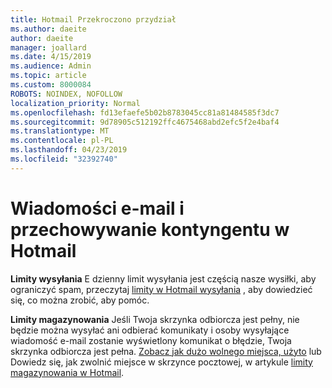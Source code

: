 ```yaml
---
title: Hotmail Przekroczono przydział
ms.author: daeite
author: daeite
manager: joallard
ms.date: 4/15/2019
ms.audience: Admin
ms.topic: article
ms.custom: 8000084
ROBOTS: NOINDEX, NOFOLLOW
localization_priority: Normal
ms.openlocfilehash: fd13efaefe5b02b8783045cc81a81484585f3dc7
ms.sourcegitcommit: 9d78905c512192ffc4675468abd2efc5f2e4baf4
ms.translationtype: MT
ms.contentlocale: pl-PL
ms.lasthandoff: 04/23/2019
ms.locfileid: "32392740"
---
```

# <a name="email-and-storage-quota-in-outlookcom"></a>Wiadomości e-mail i przechowywanie kontyngentu w Hotmail

**Limity wysyłania** E dzienny limit wysyłania jest częścią nasze wysiłki, aby ograniczyć spam, przeczytaj [limity w Hotmail wysyłania](https://support.office.com/article/279ee200-594c-40f0-9ec8-bb6af7735c2e) , aby dowiedzieć się, co można zrobić, aby pomóc.

**Limity magazynowania** Jeśli Twoja skrzynka odbiorcza jest pełny, nie będzie można wysyłać ani odbierać komunikaty i osoby wysyłające wiadomość e-mail zostanie wyświetlony komunikat o błędzie, Twoja skrzynka odbiorcza jest pełna. [Zobacz jak dużo wolnego miejsca, użyto](https://go.microsoft.com/fwlink/?linkid=2052089) lub Dowiedz się, jak zwolnić miejsce w skrzynce pocztowej, w artykule [limity magazynowania w Hotmail](https://support.office.com/article/7ac99134-69e5-4619-ac0b-2d313bba5e9e).